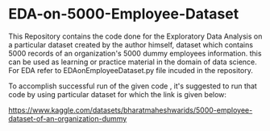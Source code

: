 # EDA-on-5000-Employee-Dataset
This Repository contains the code done for the Exploratory Data Analysis on a particular dataset created by the author himself, dataset which contains 5000 records of an organization's 5000 dummy employees information. this can be used as learning or practice material in the domain of data science.
For EDA refer to EDAonEmployeeDataset.py file incuded in the repository.

To accomplish successful run of the given code , it's suggested to run that code by using particular dataset for which the link is given below:

https://www.kaggle.com/datasets/bharatmaheshwarids/5000-employee-dataset-of-an-organization-dummy
